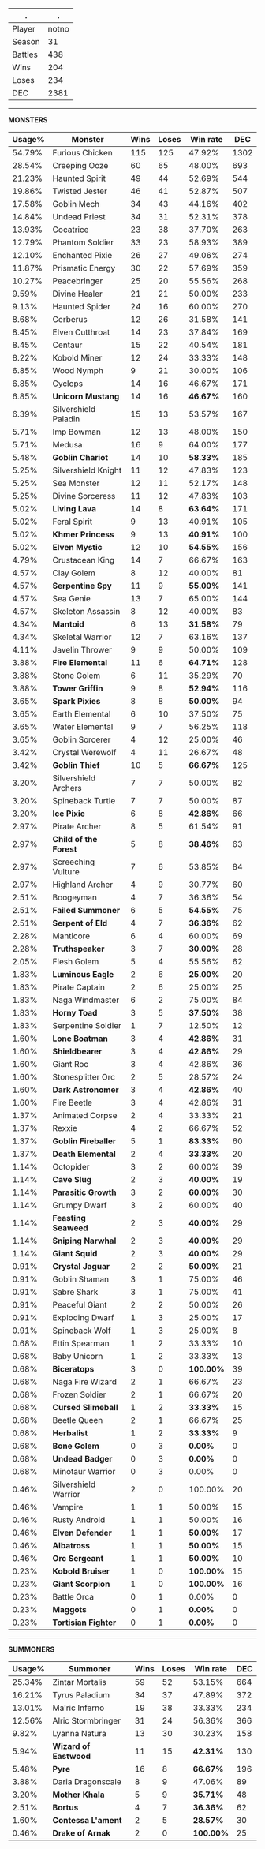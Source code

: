.|.
|-|-
Player|notno
Season|31
Battles|438
Wins|204
Loses|234
DEC|2381

---
**MONSTERS**

Usage%|Monster|Wins|Loses|Win rate|DEC|
-|-|-|-|-|-|
54.79%|Furious Chicken|115|125|47.92%|1302|
28.54%|Creeping Ooze|60|65|48.00%|693|
21.23%|Haunted Spirit|49|44|52.69%|544|
19.86%|Twisted Jester|46|41|52.87%|507|
17.58%|Goblin Mech|34|43|44.16%|402|
14.84%|Undead Priest|34|31|52.31%|378|
13.93%|Cocatrice|23|38|37.70%|263|
12.79%|Phantom Soldier|33|23|58.93%|389|
12.10%|Enchanted Pixie|26|27|49.06%|274|
11.87%|Prismatic Energy|30|22|57.69%|359|
10.27%|Peacebringer|25|20|55.56%|268|
9.59%|Divine Healer|21|21|50.00%|233|
9.13%|Haunted Spider|24|16|60.00%|270|
8.68%|Cerberus|12|26|31.58%|141|
8.45%|Elven Cutthroat|14|23|37.84%|169|
8.45%|Centaur|15|22|40.54%|181|
8.22%|Kobold Miner|12|24|33.33%|148|
6.85%|Wood Nymph|9|21|30.00%|106|
6.85%|Cyclops|14|16|46.67%|171|
6.85%|**Unicorn Mustang**|14|16|**46.67%**|160|
6.39%|Silvershield Paladin|15|13|53.57%|167|
5.71%|Imp Bowman|12|13|48.00%|150|
5.71%|Medusa|16|9|64.00%|177|
5.48%|**Goblin Chariot**|14|10|**58.33%**|185|
5.25%|Silvershield Knight|11|12|47.83%|123|
5.25%|Sea Monster|12|11|52.17%|148|
5.25%|Divine Sorceress|11|12|47.83%|103|
5.02%|**Living Lava**|14|8|**63.64%**|171|
5.02%|Feral Spirit|9|13|40.91%|105|
5.02%|**Khmer Princess**|9|13|**40.91%**|100|
5.02%|**Elven Mystic**|12|10|**54.55%**|156|
4.79%|Crustacean King|14|7|66.67%|163|
4.57%|Clay Golem|8|12|40.00%|81|
4.57%|**Serpentine Spy**|11|9|**55.00%**|141|
4.57%|Sea Genie|13|7|65.00%|144|
4.57%|Skeleton Assassin|8|12|40.00%|83|
4.34%|**Mantoid**|6|13|**31.58%**|79|
4.34%|Skeletal Warrior|12|7|63.16%|137|
4.11%|Javelin Thrower|9|9|50.00%|109|
3.88%|**Fire Elemental**|11|6|**64.71%**|128|
3.88%|Stone Golem|6|11|35.29%|70|
3.88%|**Tower Griffin**|9|8|**52.94%**|116|
3.65%|**Spark Pixies**|8|8|**50.00%**|94|
3.65%|Earth Elemental|6|10|37.50%|75|
3.65%|Water Elemental|9|7|56.25%|118|
3.65%|Goblin Sorcerer|4|12|25.00%|46|
3.42%|Crystal Werewolf|4|11|26.67%|48|
3.42%|**Goblin Thief**|10|5|**66.67%**|125|
3.20%|Silvershield Archers|7|7|50.00%|82|
3.20%|Spineback Turtle|7|7|50.00%|87|
3.20%|**Ice Pixie**|6|8|**42.86%**|66|
2.97%|Pirate Archer|8|5|61.54%|91|
2.97%|**Child of the Forest**|5|8|**38.46%**|63|
2.97%|Screeching Vulture|7|6|53.85%|84|
2.97%|Highland Archer|4|9|30.77%|60|
2.51%|Boogeyman|4|7|36.36%|54|
2.51%|**Failed Summoner**|6|5|**54.55%**|75|
2.51%|**Serpent of Eld**|4|7|**36.36%**|62|
2.28%|Manticore|6|4|60.00%|69|
2.28%|**Truthspeaker**|3|7|**30.00%**|28|
2.05%|Flesh Golem|5|4|55.56%|62|
1.83%|**Luminous Eagle**|2|6|**25.00%**|20|
1.83%|Pirate Captain|2|6|25.00%|25|
1.83%|Naga Windmaster|6|2|75.00%|84|
1.83%|**Horny Toad**|3|5|**37.50%**|38|
1.83%|Serpentine Soldier|1|7|12.50%|12|
1.60%|**Lone Boatman**|3|4|**42.86%**|31|
1.60%|**Shieldbearer**|3|4|**42.86%**|29|
1.60%|Giant Roc|3|4|42.86%|36|
1.60%|Stonesplitter Orc|2|5|28.57%|24|
1.60%|**Dark Astronomer**|3|4|**42.86%**|40|
1.60%|Fire Beetle|3|4|42.86%|31|
1.37%|Animated Corpse|2|4|33.33%|21|
1.37%|Rexxie|4|2|66.67%|52|
1.37%|**Goblin Fireballer**|5|1|**83.33%**|60|
1.37%|**Death Elemental**|2|4|**33.33%**|20|
1.14%|Octopider|3|2|60.00%|39|
1.14%|**Cave Slug**|2|3|**40.00%**|19|
1.14%|**Parasitic Growth**|3|2|**60.00%**|30|
1.14%|Grumpy Dwarf|3|2|60.00%|40|
1.14%|**Feasting Seaweed**|2|3|**40.00%**|29|
1.14%|**Sniping Narwhal**|2|3|**40.00%**|29|
1.14%|**Giant Squid**|2|3|**40.00%**|29|
0.91%|**Crystal Jaguar**|2|2|**50.00%**|21|
0.91%|Goblin Shaman|3|1|75.00%|46|
0.91%|Sabre Shark|3|1|75.00%|41|
0.91%|Peaceful Giant|2|2|50.00%|26|
0.91%|Exploding Dwarf|1|3|25.00%|17|
0.91%|Spineback Wolf|1|3|25.00%|8|
0.68%|Ettin Spearman|1|2|33.33%|10|
0.68%|Baby Unicorn|1|2|33.33%|13|
0.68%|**Biceratops**|3|0|**100.00%**|39|
0.68%|Naga Fire Wizard|2|1|66.67%|23|
0.68%|Frozen Soldier|2|1|66.67%|20|
0.68%|**Cursed Slimeball**|1|2|**33.33%**|15|
0.68%|Beetle Queen|2|1|66.67%|25|
0.68%|**Herbalist**|1|2|**33.33%**|9|
0.68%|**Bone Golem**|0|3|**0.00%**|0|
0.68%|**Undead Badger**|0|3|**0.00%**|0|
0.68%|Minotaur Warrior|0|3|0.00%|0|
0.46%|Silvershield Warrior|2|0|100.00%|20|
0.46%|Vampire|1|1|50.00%|15|
0.46%|Rusty Android|1|1|50.00%|16|
0.46%|**Elven Defender**|1|1|**50.00%**|17|
0.46%|**Albatross**|1|1|**50.00%**|15|
0.46%|**Orc Sergeant**|1|1|**50.00%**|10|
0.23%|**Kobold Bruiser**|1|0|**100.00%**|15|
0.23%|**Giant Scorpion**|1|0|**100.00%**|16|
0.23%|Battle Orca|0|1|0.00%|0|
0.23%|**Maggots**|0|1|**0.00%**|0|
0.23%|**Tortisian Fighter**|0|1|**0.00%**|0|

---
**SUMMONERS**

Usage%|Summoner|Wins|Loses|Win rate|DEC|
-|-|-|-|-|-|
25.34%|Zintar Mortalis|59|52|53.15%|664|
16.21%|Tyrus Paladium|34|37|47.89%|372|
13.01%|Malric Inferno|19|38|33.33%|234|
12.56%|Alric Stormbringer|31|24|56.36%|366|
9.82%|Lyanna Natura|13|30|30.23%|158|
5.94%|**Wizard of Eastwood**|11|15|**42.31%**|130|
5.48%|**Pyre**|16|8|**66.67%**|196|
3.88%|Daria Dragonscale|8|9|47.06%|89|
3.20%|**Mother Khala**|5|9|**35.71%**|48|
2.51%|**Bortus**|4|7|**36.36%**|62|
1.60%|**Contessa L'ament**|2|5|**28.57%**|30|
0.46%|**Drake of Arnak**|2|0|**100.00%**|25|

